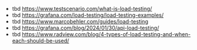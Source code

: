 - tbd https://www.testscenario.com/what-is-load-testing/
- tbd https://grafana.com/load-testing/load-testing-examples/
- tbd https://www.marcobehler.com/guides/load-testing
- tbd https://grafana.com/blog/2024/01/30/api-load-testing/
- tbd https://www.radview.com/blog/4-types-of-load-testing-and-when-each-should-be-used/
